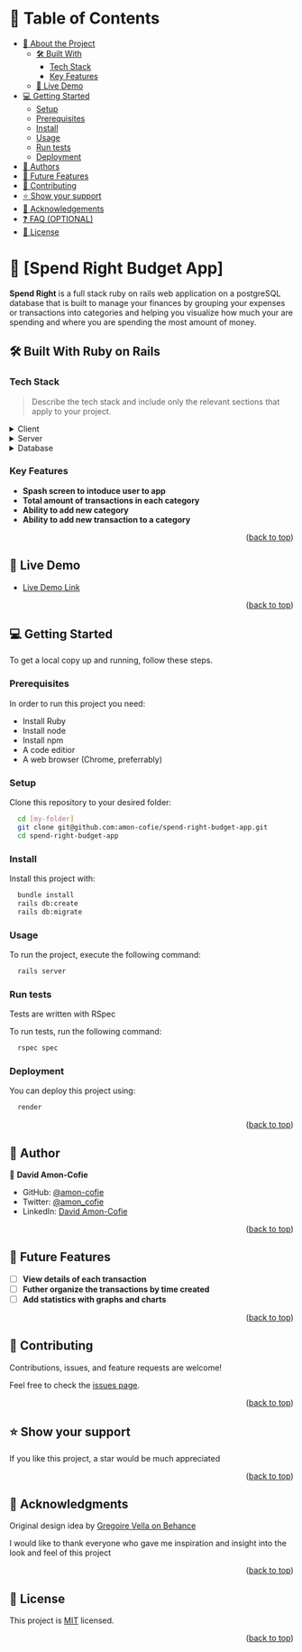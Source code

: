 <a name="readme-top"></a>


<!-- TABLE OF CONTENTS -->

# 📗 Table of Contents

- [📖 About the Project](#about-project)
  - [🛠 Built With](#built-with)
    - [Tech Stack](#tech-stack)
    - [Key Features](#key-features)
  - [🚀 Live Demo](#live-demo)
- [💻 Getting Started](#getting-started)
  - [Setup](#setup)
  - [Prerequisites](#prerequisites)
  - [Install](#install)
  - [Usage](#usage)
  - [Run tests](#run-tests)
  - [Deployment](#triangular_flag_on_post-deployment)
- [👥 Authors](#authors)
- [🔭 Future Features](#future-features)
- [🤝 Contributing](#contributing)
- [⭐️ Show your support](#support)
- [🙏 Acknowledgements](#acknowledgements)
- [❓ FAQ (OPTIONAL)](#faq)
- [📝 License](#license)






<!-- PROJECT DESCRIPTION -->

# 📖 [Spend Right Budget App] <a name="about-project"></a>

**Spend Right** is a full stack ruby on rails web application on a postgreSQL database that is built to manage your finances by grouping your expenses or transactions into categories and helping you visualize how much your are spending and where you are spending the most amount of money.

## 🛠 Built With <a name="built-with">Ruby on Rails</a>

### Tech Stack <a name="tech-stack"></a>

> Describe the tech stack and include only the relevant sections that apply to your project.

<details>
  <summary>Client</summary>
  <ul>
    <li>HTML</li>
    <li>CSS</li>
  </ul>
</details>

<details>
  <summary>Server</summary>
  <ul>
    <li><a href="https://render.com/">Render</a></li>
  </ul>
</details>

<details>
<summary>Database</summary>
  <ul>
    <li><a href="https://www.postgresql.org/">PostgreSQL</a></li>
  </ul>
</details>






<!-- Features -->

### Key Features <a name="key-features"></a>


- **Spash screen to intoduce user to app**
- **Total amount of transactions in each category**
- **Ability to add new category**
- **Ability to add new transaction to a category**

<p align="right">(<a href="#readme-top">back to top</a>)</p>






<!-- LIVE DEMO -->

## 🚀 Live Demo <a name="live-demo"></a>


- [Live Demo Link](https://yourdeployedapplicationlink.com)

<p align="right">(<a href="#readme-top">back to top</a>)</p>






<!-- GETTING STARTED -->

## 💻 Getting Started <a name="getting-started"></a>

To get a local copy up and running, follow these steps.

### Prerequisites

In order to run this project you need:

- Install Ruby
- Install node
- Install npm 
- A code editior
- A web browser (Chrome, preferrably)


### Setup

Clone this repository to your desired folder:


```sh
  cd [my-folder]
  git clone git@github.com:amon-cofie/spend-right-budget-app.git
  cd spend-right-budget-app
```


### Install

Install this project with:



```sh
  bundle install
  rails db:create
  rails db:migrate
```


### Usage

To run the project, execute the following command:

```sh
  rails server
```


### Run tests

Tests are written with RSpec

To run tests, run the following command:


```sh
  rspec spec
```


### Deployment

You can deploy this project using:



```sh
  render
```


<p align="right">(<a href="#readme-top">back to top</a>)</p>






<!-- AUTHORS -->

## 👥 Author <a name="authors"></a>

👤 **David Amon-Cofie**

- GitHub: [@amon-cofie](https://github.com/amon-cofie)
- Twitter: [@amon_cofie](https://twitter.com/amon_cofie)
- LinkedIn: [David Amon-Cofie](https://www.linkedin.com/in/david-amon-cofie-2389ab241/)



<p align="right">(<a href="#readme-top">back to top</a>)</p>






<!-- FUTURE FEATURES -->

## 🔭 Future Features <a name="future-features"></a>

- [ ] **View details of each transaction**
- [ ] **Futher organize the transactions by time created**
- [ ] **Add statistics with graphs and charts**

<p align="right">(<a href="#readme-top">back to top</a>)</p>






<!-- CONTRIBUTING -->

## 🤝 Contributing <a name="contributing"></a>

Contributions, issues, and feature requests are welcome!

Feel free to check the [issues page](../../issues/).

<p align="right">(<a href="#readme-top">back to top</a>)</p>






<!-- SUPPORT -->

## ⭐️ Show your support <a name="support"></a>

If you like this project, a star would be much appreciated

<p align="right">(<a href="#readme-top">back to top</a>)</p>






<!-- ACKNOWLEDGEMENTS -->

## 🙏 Acknowledgments <a name="acknowledgements"></a>

Original design idea by [Gregoire Vella on Behance](https://www.behance.net/gregoirevella)

I would like to thank everyone who gave me inspiration and insight into the look and feel of this project

<p align="right">(<a href="#readme-top">back to top</a>)</p>




<!-- LICENSE -->

## 📝 License <a name="license"></a>

This project is [MIT](./LICENSE) licensed.



<p align="right">(<a href="#readme-top">back to top</a>)</p>
